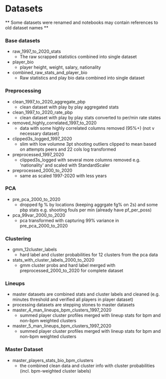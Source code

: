 # Datasets
** Some datasets were renamed and notebooks may contain references to old dataset names **

### Base datasets
- raw_1997_to_2020_stats
  - The raw scrapped statistics combined into single dataset
- player_bio
  - player height, weight, salary, nationality
- combined_raw_stats_and_player_bio
  - Raw statistics and play bio data combined into single dataset

### Preprocessing
- clean_1997_to_2020_aggregate_pbp
  - clean dataset with play by play aggregated stats
- clean_1997_to_2020_rate_pbp
  - clean dataset with play by play stats converted to per/min rate states
- removed_highly_correlated_1997_to_2020
  - data with some highly correlated columns removed (95%+) (not v necessary dataset)
- clipped3s_logged_1997_2020
  - slim with low volumne 3pt shooting outliers clipped to mean based on attempts peers and 22 cols log transformed
- preprocessed_1997_2020
  - clipped3s_logged with several more columns removed e.g. 'nationality' and scaled with StandardScaler
- preprocessed_2000_to_2020
  - same as scaled 1997-2020 with less years

<!-- ### Pre PCA
- datasets that were used to generate the PCA datasets below
- pre_pca_2000_to_2020
  - scaled_2000_to_2020 with more columns dropped e.g. "age"
- pre_pca_2000_to_2020_slim 
  - dropped fg % by locations (keeping aggrgate fg% on 2s) and some pbp stats e.g. shooting fouls per min (already have pf_per_poss)
- pre_pca_quality_weighted_2000_to_2020
  - dataset without BPM stats or plus_minus stats (but still has per and defrtg)  so that I can do BPM weighted clusters for quality dimension
 -->
 
### PCA
- pre_pca_2000_to_2020
  - dropped fg % by locations (keeping aggrgate fg% on 2s) and some pbp stats e.g. shooting fouls per min (already have pf_per_poss)
- pca_99var_2000_to_2020
  - pca transformed with capturing 99% variance in pre_pca_2000_to_2020

### Clustering
- gmm_12cluster_labels
  - hard label and cluster probabilities for 12 clusters from the pca data
- stats_with_cluster_labels_2000_to_2020
  - gmm cluster probs and hard label merged with preprocessed_2000_to_2020 for complete dataset

### Lineups
- master datasets are combined stats and cluster labels and cleaned (e.g. minutes threshold and verified all players in player dataset)
- processing datasets are stepping stones to master datasets
- master_4_man_lineups_bpm_clusters_1997_2020
  - summed player cluster profiles merged with lineup stats for bpm and non-bpm weighted clusters
- master_5_man_lineups_bpm_clusters_1997_2020
  - summed player cluster profiles merged with lineup stats for bpm and non-bpm weighted clusters

### Master Dataset
- master_players_stats_bio_bpm_clusters
  - the combined clean data and cluster info with cluster probabilities (incl. bpm-weighted cluster labels)